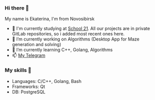 ### Hi there 👋

<!--
**sgoldenf/sgoldenf** is a ✨ _special_ ✨ repository because its `README.md` (this file) appears on your GitHub profile.

Here are some ideas to get you started:

- 🔭 I’m currently working on ...
- 🌱 I’m currently learning ...
- 👯 I’m looking to collaborate on ...
- 🤔 I’m looking for help with ...
- 💬 Ask me about ...
- 📫 How to reach me: ...
- 😄 Pronouns: ...
- ⚡ Fun fact: ...
-->

My name is Ekaterina, I'm from Novosibirsk
- 🎒 I'm currently studying at [School 21](https://21-school.ru/). All our projects are in private GitLab repositories, so i added most recent ones here.
- 🔭 I’m currently working on Algorithms (Desktop App for Maze generation and solving)
- 🌱 I’m currently learning C++, Golang, Algorithms
- 📫 [My Telegram](https://t.me/sgoldenf)

### My skills 🔧

- Languages: C/C++, Golang, Bash
- Frameworks: Qt
- DB: PostgreSQL
